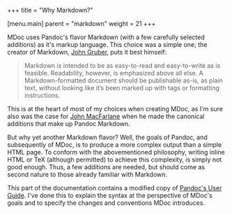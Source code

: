 +++
title = "Why Markdown?"

[menu.main]
parent = "markdown"
weight = 21
+++

MDoc uses Pandoc's flavor Markdown (with a few carefully selected additions) as it's markup language. This choice was a simple one; the creator of Markdown, [John Gruber](https://daringfireball.net/projects/markdown/syntax#philosophy), puts it best himself:

> Markdown is intended to be as easy-to-read and easy-to-write as is feasible. Readability, however, is emphasized above all else. A Markdown-formatted document should be publishable as-is, as plain text, without looking like it’s been marked up with tags or formatting instructions.

This is at the heart of most of my choices when creating MDoc, as I'm sure also was the case for [John MacFarlane](https://johnmacfarlane.net/) when he made the canonical additions that make up Pandoc Markdown.

But why yet another Markdown flavor? Well, the goals of Pandoc, and subsequently of MDoc, is to produce a more complex output than a simple HTML page. To conform with the abovementioned philosophy, writing inline HTML or TeX (although permitted) to achieve this complexity, is simply not good enough. Thus, a few additions are needed, but should come as second nature to those already familiar with Markdown.

This part of the documentation contains a modified copy of [Pandoc's User Guide](https://pandoc.org/MANUAL.html#pandocs-markdown). I've done this to explain the syntax at the perspective of MDoc's goals and to specify the changes and conventions MDoc introduces.
